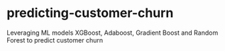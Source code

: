 # predicting-customer-churn
Leveraging ML models XGBoost, Adaboost, Gradient Boost and Random Forest to predict customer churn
